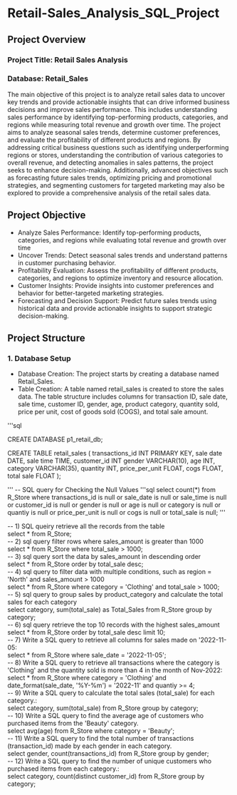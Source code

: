 # Retail-Sales_Analysis_SQL_Project
## Project Overview
### Project Title: Retail Sales Analysis
### Database: Retail_Sales
The main objective of this project is to analyze retail sales data to uncover key trends and provide actionable insights that can drive informed business decisions and improve sales performance. This includes understanding sales performance by identifying top-performing products, categories, and regions while measuring total revenue and growth over time. The project aims to analyze seasonal sales trends, determine customer preferences, and evaluate the profitability of different products and regions. By addressing critical business questions such as identifying underperforming regions or stores, understanding the contribution of various categories to overall revenue, and detecting anomalies in sales patterns, the project seeks to enhance decision-making. Additionally, advanced objectives such as forecasting future sales trends, optimizing pricing and promotional strategies, and segmenting customers for targeted marketing may also be explored to provide a comprehensive analysis of the retail sales data.

## Project Objective
- Analyze Sales Performance: Identify top-performing products, categories, and regions while evaluating total revenue and growth over time
- Uncover Trends: Detect seasonal sales trends and understand patterns in customer purchasing behavior.
- Profitability Evaluation: Assess the profitability of different products, categories, and regions to optimize inventory and resource allocation.
- Customer Insights: Provide insights into customer preferences and behavior for better-targeted marketing strategies.
- Forecasting and Decision Support: Predict future sales trends using historical data and provide actionable insights to support strategic decision-making.

## Project Structure
### 1. Database Setup
- Database Creation: The project starts by creating a database named Retail_Sales.
- Table Creation: A table named retail_sales is created to store the sales data. The table structure includes columns for transaction ID, sale date, sale time, customer ID, gender, age, product category, quantity sold, price per unit, cost of goods sold (COGS), and total sale amount.

'''sql

CREATE DATABASE p1_retail_db;

CREATE TABLE retail_sales
(
    transactions_id INT PRIMARY KEY,
    sale date DATE,
    sale time TIME,
    customer_id INT
    gender VARCHAR(10),
    age INT,
    category VARCHAR(35),
    quantity INT,
    price_per_unit FLOAT,
    cogs FLOAT,
    total sale FLOAT
);

'''
-- SQL query for Checking the Null Values
'''sql
select count(*) from R_Store 
where 
	transactions_id is null
    or
    sale_date is null
    or
    sale_time is null
    or
    customer_id is null
    or
    gender is null
    or
    age is null
    or
    category is null
    or
    quantiy is null
    or
    price_per_unit is null
    or
    cogs is null
    or
    total_sale is null;
'''

-- 1) SQL queiry  retrieve all the records from the table
<br>
select * from R_Store;
<br>
-- 2) sql query filter rows where sales_amount is greater than 1000
<br>
select * from R_Store where total_sale > 1000;
<br>
-- 3) sql query sort the data by sales_amount in descending order
<br>
select * from R_Store order by total_sale desc;
<br>
-- 4) sql query to filter data with multiple conditions, such as region = 'North' and sales_amount > 1000
<br>
select * from R_Store where category = 'Clothing' and total_sale > 1000;
<br>
-- 5) sql query to group sales by product_category and calculate the total sales for each category
<br>
select category, sum(total_sale) as Total_Sales from R_Store group by category;
<br>
-- 6) sql query retrieve the top 10 records with the highest sales_amount
<br>
select * from R_Store order by total_sale desc limit 10;
<br>
-- 7) Write a SQL query to retrieve all columns for sales made on '2022-11-05:
<br>
select * from R_Store where sale_date = '2022-11-05';
<br>
-- 8) Write a SQL query to retrieve all transactions where the category is 'Clothing' and the quantity sold is more than 4 in the month of Nov-2022:
<br>
select * from R_Store where category = 'Clothing' and date_format(sale_date, '%Y-%m') = '2022-11' and quantiy >= 4;
<br>
-- 9) Write a SQL query to calculate the total sales (total_sale) for each category.:
<br>
select category, sum(total_sale) from R_Store group by category;
<br>
-- 10) Write a SQL query to find the average age of customers who purchased items from the 'Beauty' category.
<br>
select avg(age) from R_Store where category = 'Beauty';
<br>
-- 11) Write a SQL query to find the total number of transactions (transaction_id) made by each gender in each category.
<br>
select gender, count(transactions_id) from R_Store group by gender;
<br>
-- 12) Write a SQL query to find the number of unique customers who purchased items from each category.: 
<br>
select category, count(distinct customer_id) from R_Store group by category;



